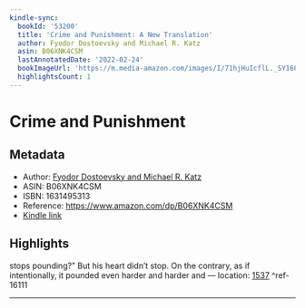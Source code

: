 ```yaml
---
kindle-sync:
  bookId: '53200'
  title: 'Crime and Punishment: A New Translation'
  author: Fyodor Dostoevsky and Michael R. Katz
  asin: B06XNK4CSM
  lastAnnotatedDate: '2022-02-24'
  bookImageUrl: 'https://m.media-amazon.com/images/I/71hjHuIcflL._SY160.jpg'
  highlightsCount: 1
---
```

# Crime and Punishment
## Metadata
* Author: [Fyodor Dostoevsky and Michael R. Katz](https://www.amazon.comundefined)
* ASIN: B06XNK4CSM
* ISBN: 1631495313
* Reference: https://www.amazon.com/dp/B06XNK4CSM
* [Kindle link](kindle://book?action=open&asin=B06XNK4CSM)

## Highlights
stops pounding?” But his heart didn’t stop. On the contrary, as if intentionally, it pounded even harder and harder and — location: [1537](kindle://book?action=open&asin=B06XNK4CSM&location=1537) ^ref-16111

---
